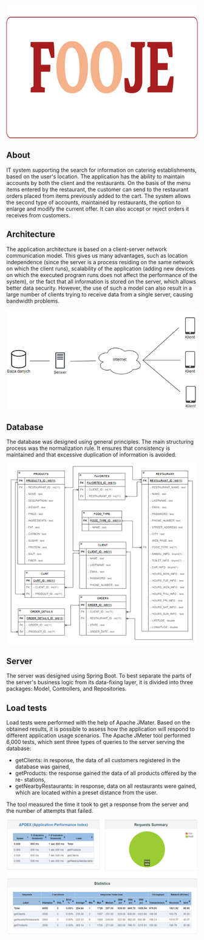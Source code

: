 <img src="img/logo.png" alt="Logo projektu" width="800" height="350">

## About

IT system supporting the search for information on catering establishments, based on the user's location. The application has the ability to maintain accounts by both the client and the restaurants. On the basis of the menu items entered by the restaurant, the customer can send to the restaurant orders placed from items previously added to the cart. The system allows the second type of accounts, maintained by restaurants, the option to enlarge and modify the current offer. It can also accept or reject orders it receives from customers.

## Architecture

The application architecture is based on a client-server network communication model. This gives us many advantages, such as location independence (since the server is a process residing on the same network on which the client runs), scalability of the application (adding new devices on which the executed program runs does not affect the performance of the system), or the fact that all information is stored on the server, which allows better data security. However, the use of such a model can also result in a large number of clients trying to receive data from a single server, causing bandwidth problems.

![Comunication_Model](./img/Comunication-model.png)

## Database

The database was designed using general principles. The main structuring process was the normalization rule. It ensures that consistency is maintained and that excessive duplication of information is avoided.

![DB_diagram](./img/DB_diagram.png)

## Server

The server was designed using Spring Boot. To best separate the parts of the server's business logic from its data-fixing layer, it is divided into three packages: Model, Controllers, and Repositories.

## Load tests

Load tests were performed with the help of Apache JMater. Based on the obtained results, it is possible to assess how the application will respond to different application usage scenarios. The Apache JMeter tool performed 6,000 tests, which sent three types of queries to the server serving the database:
- getClients: in response, the data of all customers registered in the database was gained,
- getProducts: the response gained the data of all products offered by the re-
stations,
- getNearbyRestaurants: in response, data on all restaurants were gained,
which are located within a preset distance from the user.

The tool measured the time it took to get a response from the server and the number of attempts that failed.

![load test](./img/test.png)
